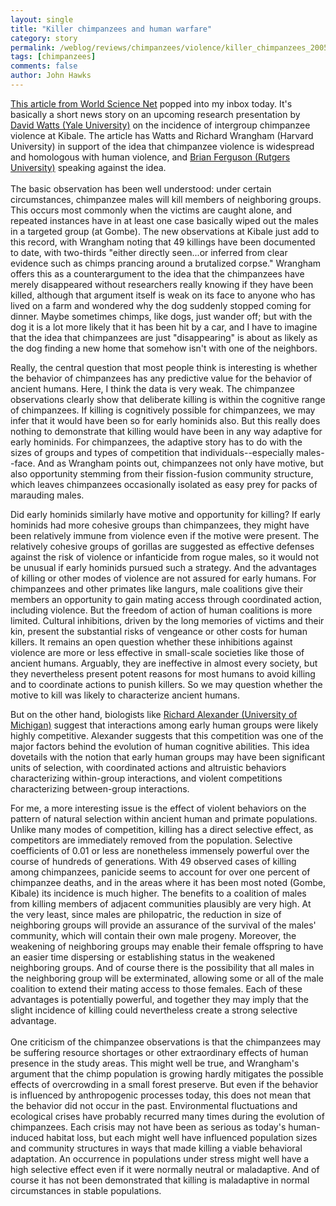 ```yaml
---
layout: single 
title: "Killer chimpanzees and human warfare" 
category: story
permalink: /weblog/reviews/chimpanzees/violence/killer_chimpanzees_2005.html
tags: [chimpanzees] 
comments: false 
author: John Hawks 
---
```



<p>
<a href="http://www.world-science.net/exclusives/050209_warfrm.htm">This article from World Science Net</a> popped into my inbox today. It's basically a short news story on an upcoming research presentation by <a href="http://www.yale.edu/anthro/people/dwatts.html">David Watts (Yale University)</a> on the incidence of intergroup chimpanzee violence at Kibale. The article has Watts and Richard Wrangham (Harvard University) in support of the idea that chimpanzee violence is widespread and homologous with human violence, and <a href="http://www.newark.rutgers.edu/socant/brian.htm">Brian Ferguson (Rutgers University)</a> speaking against the idea. <br />
 <br />
 The basic observation has been well understood: under certain circumstances, chimpanzee males will kill members of neighboring groups. This occurs most commonly when the victims are caught alone, and repeated instances have in at least one case basically wiped out the males in a targeted group (at Gombe). The new observations at Kibale just add to this record, with Wrangham noting that 49 killings have been documented to date, with two-thirds "either directly seen...or inferred from clear evidence such as chimps prancing around a brutalized corpse." Wrangham offers this as a counterargument to the idea that the chimpanzees have merely disappeared without researchers really knowing if they have been killed, although that argument itself is weak on its face to anyone who has lived on a farm and wondered why the dog suddenly stopped coming for dinner. Maybe sometimes chimps, like dogs, just wander off; but with the dog it is a lot more likely that it has been hit by a car, and I have to imagine that the idea that chimpanzees are just "disappearing" is about as likely as the dog finding a new home that somehow isn't with one of the neighbors. 
</p>

<p>
Really, the central question that most people think is interesting is whether the behavior of chimpanzees has any predictive value for the behavior of ancient humans. Here, I think the data is very weak. The chimpanzee observations clearly show that deliberate killing is within the cognitive range of chimpanzees. If killing is cognitively possible for chimpanzees, we may infer that it would have been so for early hominids also. But this really does nothing to demonstrate that killing would have been in any way adaptive for early hominids. For chimpanzees, the adaptive story has to do with the sizes of groups and types of competition that individuals--especially males--face. And as Wrangham points out, chimpanzees not only have motive, but also opportunity stemming from their fission-fusion community structure, which leaves chimpanzees occasionally isolated as easy prey for packs of marauding males. 
</p>

<p>
Did early hominids similarly have motive and opportunity for killing? If early hominids had more cohesive groups than chimpanzees, they might have been relatively immune from violence even if the motive were present. The relatively cohesive groups of gorillas are suggested as effective defenses against the risk of violence or infanticide from rogue males, so it would not be unusual if early hominids pursued such a strategy. And the advantages of killing or other modes of violence are not assured for early humans. For chimpanzees and other primates like langurs, male coalitions give their members an opportunity to gain mating access through coordinated action, including violence. But the freedom of action of human coalitions is more limited. Cultural inhibitions, driven by the long memories of victims and their kin, present the substantial risks of vengeance or other costs for human killers. It remains an open question whether these inhibitions against violence are more or less effective in small-scale societies like those of ancient humans. Arguably, they are ineffective in almost every society, but they nevertheless present potent reasons for most humans to avoid killing and to coordinate actions to punish killers. So we may question whether the motive to kill was likely to characterize ancient humans. 
</p>

<p>
But on the other hand, biologists like <a href="http://insects.ummz.lsa.umich.edu/rda.html">Richard Alexander (University of Michigan)</a> suggest that interactions among early human groups were likely highly competitive. Alexander suggests that this competition was one of the major factors behind the evolution of human cognitive abilities. This idea dovetails with the notion that early human groups may have been significant units of selection, with coordinated actions and altruistic behaviors characterizing within-group interactions, and violent competitions characterizing between-group interactions. 
</p>

<p>
For me, a more interesting issue is the effect of violent behaviors on the pattern of natural selection within ancient human and primate populations. Unlike many modes of competition, killing has a direct selective effect, as competitors are immediately removed from the population. Selective coefficients of 0.01 or less are nonetheless immensely powerful over the course of hundreds of generations. With 49 observed cases of killing among chimpanzees, panicide seems to account for over one percent of chimpanzee deaths, and in the areas where it has been most noted (Gombe, Kibale) its incidence is much higher. The benefits to a coalition of males from killing members of adjacent communities plausibly are very high. At the very least, since males are philopatric, the reduction in size of neighboring groups will provide an assurance of the survival of the males' community, which will contain their own male progeny. Moreover, the weakening of neighboring groups may enable their female offspring to have an easier time dispersing or establishing status in the weakened neighboring groups. And of course there is the possibility that all males in the neighboring group will be exterminated, allowing some or all of the male coalition to extend their mating access to those females. Each of these advantages is potentially powerful, and together they may imply that the slight incidence of killing could nevertheless create a strong selective advantage. <br />
 <br />
One criticism of the chimpanzee observations is that the chimpanzees may be suffering resource shortages or other extraordinary effects of human presence in the study areas. This might well be true, and Wrangham's argument that the chimp population is growing hardly mitigates the possible effects of overcrowding in a small forest preserve. But even if the behavior is influenced by anthropogenic processes today, this does not mean that the behavior did not occur in the past. Environmental fluctuations and ecological crises have probably recurred many times during the evolution of chimpanzees. Each crisis may not have been as serious as today's human-induced habitat loss, but each might well have influenced population sizes and community structures in ways that made killing a viable behavioral adaptation. An occurrence in populations under stress might well have a high selective effect even if it were normally neutral or maladaptive. And of course it has not been demonstrated that killing is maladaptive in normal circumstances in stable populations. 
</p>

